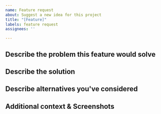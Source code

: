 ```yaml
---
name: Feature request
about: Suggest a new idea for this project
title: "[Feature]"
labels: feature request
assignees: ''

---
```


## Describe the problem this feature would solve
<!-- Please describe or link to any existing issues or discussions.
A clear and concise description of what the problem is. Ex. I'm always frustrated when [...] -->

## Describe the solution
<!-- A clear and concise description of what you want to happen. -->

## Describe alternatives you've considered
<!-- A clear and concise description of any alternative solutions or features you've considered. -->

## Additional context & Screenshots
<!-- Add any other context or screenshots about the feature request here.-->

